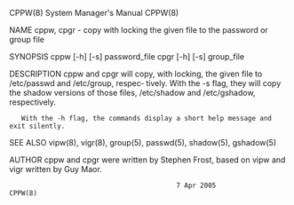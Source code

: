 CPPW(8)                                 System Manager's Manual                                CPPW(8)

NAME
       cppw, cpgr - copy with locking the given file to the password or group file

SYNOPSIS
       cppw [-h] [-s] password_file
       cpgr [-h] [-s] group_file

DESCRIPTION
       cppw  and  cpgr  will copy, with locking, the given file to /etc/passwd and /etc/group, respec‐
       tively.  With the -s flag, they will copy the shadow versions of those files,  /etc/shadow  and
       /etc/gshadow, respectively.

       With the -h flag, the commands display a short help message and exit silently.

SEE ALSO
       vipw(8), vigr(8), group(5), passwd(5), shadow(5), gshadow(5)

AUTHOR
       cppw and cpgr were written by Stephen Frost, based on vipw and vigr written by Guy Maor.

                                              7 Apr 2005                                       CPPW(8)
